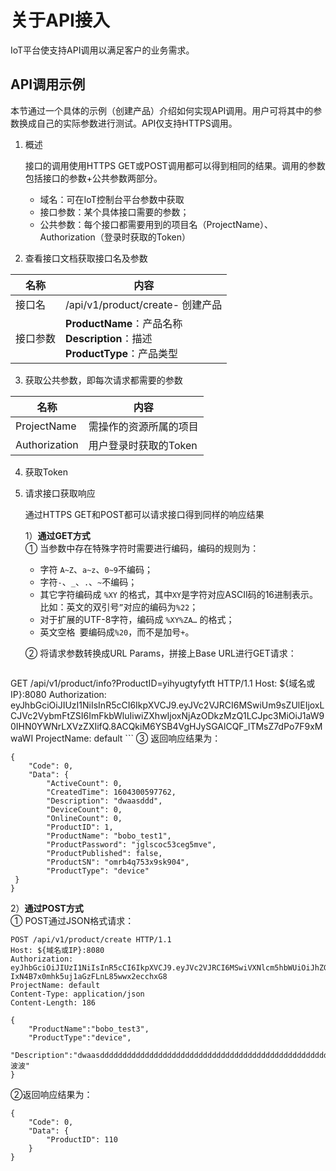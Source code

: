 # 关于API接入

IoT平台使支持API调用以满足客户的业务需求。



## API调用示例

本节通过一个具体的示例（创建产品）介绍如何实现API调用。用户可将其中的参数换成自己的实际参数进行测试。API仅支持HTTPS调用。

1. 概述   

   接口的调用使用HTTPS GET或POST调用都可以得到相同的结果。调用的参数包括接口的参数+公共参数两部分。
   - 域名：可在IoT控制台平台参数中获取
   - 接口参数：某个具体接口需要的参数；
   - 公共参数：每个接口都需要用到的项目名（ProjectName）、Authorization（登录时获取的Token）
   
2. 查看接口文档获取接口名及参数

名称| 内容
---|---
接口名| /api/v1/product/create- 创建产品 
接口参数|**ProductName**：产品名称<br>**Description**：描述<br>**ProductType**：产品类型

3. 获取公共参数，即每次请求都需要的参数

名称|内容
---|---
ProjectName|需操作的资源所属的项目
Authorization|用户登录时获取的Token


4. 获取Token  



4. 请求接口获取响应

   通过HTTPS GET和POST都可以请求接口得到同样的响应结果

   1）**通过GET方式**  
   ① 当参数中存在特殊字符时需要进行编码，编码的规则为：  
      - 字符 `A~Z`、`a~z`、`0~9`不编码；
      - 字符`-`、`_`、`.`、`~`不编码；
      - 其它字符编码成 `%XY` 的格式，其中`XY`是字符对应ASCII码的16进制表示。比如：英文的双引号`”`对应的编码为`%22`；
      - 对于扩展的UTF-8字符，编码成 `%XY%ZA…` 的格式；
      - 英文空格` `要编码成`%20`，而不是加号`+`。

   ② 将请求参数转换成URL Params，拼接上Base URL进行GET请求：
     ```
GET /api/v1/product/info?ProductID=yihyugtyfytft HTTP/1.1
   Host: ${域名或IP}:8080
   Authorization: eyJhbGciOiJIUzI1NiIsInR5cCI6IkpXVCJ9.eyJVc2VJRCI6MSwiUm9sZUlEIjoxLCJVc2VybmFtZSI6ImFkbWluIiwiZXhwIjoxNjAzODkzMzQ1LCJpc3MiOiJ1aW90IHN0YWNrLXVzZXIifQ.8ACQkiM6YSB4VgHJySGAlCQF_lTMsZ7dPo7F9xMwaWI
   ProjectName: default
     ```
   ③ 返回响应结果为：
   ```
   {
       "Code": 0,
       "Data": {
           "ActiveCount": 0,
           "CreatedTime": 1604300597762,
           "Description": "dwaasddd",
           "DeviceCount": 0,
           "OnlineCount": 0,
           "ProductID": 1,
           "ProductName": "bobo_test1",
           "ProductPassword": "jglscoc53ceg5mve",
           "ProductPublished": false,
           "ProductSN": "omrb4q753x9sk904",
           "ProductType": "device"
    }
   }
   
   ```
   
   2）**通过POST方式**  
   ① POST通过JSON格式请求：
   
   ```
   POST /api/v1/product/create HTTP/1.1
   Host: ${域名或IP}:8080
   Authorization: eyJhbGciOiJIUzI1NiIsInR5cCI6IkpXVCJ9.eyJVc2VJRCI6MSwiVXNlcm5hbWUiOiJhZG1pbiIsImV4cCI6MTYwNDU5Nzc2MiwiaXNzIjoidWlvdCBzdGFjay11c2VyIn0.zyiQuYn-IxN4B7x0mhk5uj1aGzFLnL85wwx2ecchxG8
   ProjectName: default
   Content-Type: application/json
   Content-Length: 186
   
   {
       "ProductName":"bobo_test3",
       "ProductType":"device",
       "Description":"dwaasddddddddddddddddddddddddddddddddddddddddddddddddddddddddddddddddddddddddddddddddddddddddddd波波"
   }
   ```
   ②返回响应结果为：
   ```
   {
       "Code": 0,
       "Data": {
           "ProductID": 110
       }
   }
   ```

